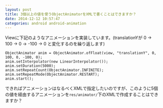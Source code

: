 ```yaml
---
layout: post
title: 3個以上の値を使うObjectAnimatorをXMLで書くことはできますか？
date: 2014-12-12 10:57:47
categories: android android-animation
---
```

<p>Viewに下記のようなアニメーションを実装しています。(translationYが 0 → 100 → 0 → -100 → 0 と変化するのを繰り返します)</p>

```
ObjectAnimator anim = ObjectAnimator.ofFloat(view, "translationY", 0, 100, 0, -100, 0);
anim.setInterpolator(new LinearInterpolator());
anim.setDuration(5000);
anim.setRepeatCount(ObjectAnimator.INFINITE);
anim.setRepeatMode(ObjectAnimator.RESTART);
anim.start();
```

<p>できればアニメーションはなるべくXMLで指定したいのですが、このように5個の値を経由するアニメーションを<code>res/animator/</code>下のXMLで作成することはできますか？</p>
